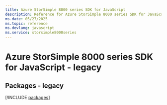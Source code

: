 ```yaml
---
title: Azure StorSimple 8000 series SDK for JavaScript
description: Reference for Azure StorSimple 8000 series SDK for JavaScript
ms.date: 05/27/2025
ms.topic: reference
ms.devlang: javascript
ms.service: storsimple8000series
---
```

# Azure StorSimple 8000 series SDK for JavaScript - legacy
## Packages - legacy
[!INCLUDE [packages](storsimple-8000-series-index.md)]